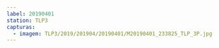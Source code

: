 ```yaml
---
label: 20190401
station: TLP3
capturas:
  - imagem: TLP3/2019/201904/20190401/M20190401_233825_TLP_3P.jpg
---
```

